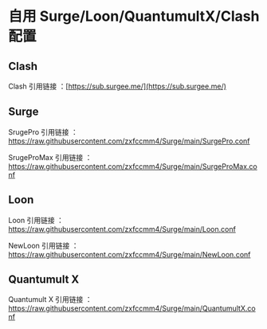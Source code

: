 # 自用 Surge/Loon/QuantumultX/Clash 配置

## Clash

Clash 引用链接 ：[https://sub.surgee.me/](https://sub.surgee.me/)

## Surge

SrugePro 引用链接 ：https://raw.githubusercontent.com/zxfccmm4/Surge/main/SurgePro.conf

SrugeProMax 引用链接 ：https://raw.githubusercontent.com/zxfccmm4/Surge/main/SurgeProMax.conf

## Loon

Loon 引用链接 ：https://raw.githubusercontent.com/zxfccmm4/Surge/main/Loon.conf

NewLoon 引用链接 ：https://raw.githubusercontent.com/zxfccmm4/Surge/main/NewLoon.conf

## Quantumult X

Quantumult X 引用链接 ：https://raw.githubusercontent.com/zxfccmm4/Surge/main/QuantumultX.conf

